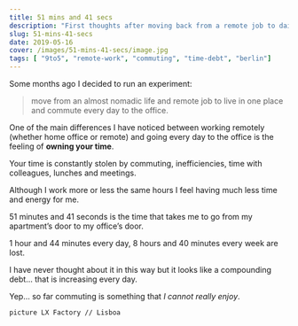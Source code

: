 ```yaml
---
title: 51 mins and 41 secs
description: "First thoughts after moving back from a remote job to daily commuting"
slug: 51-mins-41-secs
date: 2019-05-16
cover: /images/51-mins-41-secs/image.jpg
tags: [ "9to5", "remote-work", "commuting", "time-debt", "berlin"]
---
```


Some months ago I decided to run an experiment:

> move from an almost nomadic life and remote job to live in one place and commute every day to the office.

One of the main differences I have noticed between working remotely (whether home office or remote) and going every day to the office is the feeling of **owning your time**.

Your time is constantly stolen by commuting, inefficiencies, time with colleagues, lunches and meetings.

Although I work more or less the same hours I feel having much less time and energy for me.

51 minutes and 41 seconds is the time that takes me to go from my apartment’s door to my office’s door.

1 hour and 44 minutes every day, 8 hours and 40 minutes every week are lost.

I have never thought about it in this way but it looks like a compounding debt... that is increasing every day.

Yep... so far commuting is something that *I cannot really enjoy*.

```
picture LX Factory // Lisboa
```
